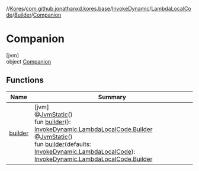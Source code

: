 //[Kores](../../../../../../index.md)/[com.github.jonathanxd.kores.base](../../../../index.md)/[InvokeDynamic](../../../index.md)/[LambdaLocalCode](../../index.md)/[Builder](../index.md)/[Companion](index.md)

# Companion

[jvm]\
object [Companion](index.md)

## Functions

| Name | Summary |
|---|---|
| [builder](builder.md) | [jvm]<br>@[JvmStatic](https://kotlinlang.org/api/latest/jvm/stdlib/kotlin.jvm/-jvm-static/index.html)()<br>fun [builder](builder.md)(): [InvokeDynamic.LambdaLocalCode.Builder](../index.md)<br>@[JvmStatic](https://kotlinlang.org/api/latest/jvm/stdlib/kotlin.jvm/-jvm-static/index.html)()<br>fun [builder](builder.md)(defaults: [InvokeDynamic.LambdaLocalCode](../../index.md)): [InvokeDynamic.LambdaLocalCode.Builder](../index.md) |
